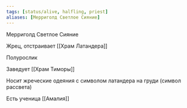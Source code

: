 ```yaml
---
tags: [status/alive, halfling, priest]
aliases: [Мерриголд Светлое Сияние]
---
```


Мерриголд Светлое Сияние

Жрец, отстраивает [[Храм Латандера]]

Полурослик

Заведует [[Храм Тиморы]]

Носит жреческие одеяния с символом латандера на груди (символ рассвета)

Есть ученица [[Амалия]]
